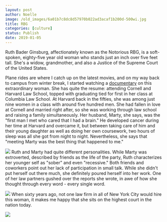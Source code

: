 ```yaml
---
layout: post
author: Noelle
image: /old_images/6a01b7c8dc8d57970b022ad3acaf1b200d-500wi.jpg
title: RBG
categories: [culture]
status: Publish
date: 2019-01-05
---
```


Ruth Bader Ginsburg, affectionately known as the Notorious RBG, is a soft-spoken, eighty-five year old woman who stands just an inch over five feet tall. She's a widow, grandmother, and also a Justice of the Supreme Court of the United States.

Plane rides are where I catch up on the latest movies, and on my way back to campus from winter break, I started watching a [documentary](https://www.amazon.com/gp/product/B07CT8KKRZ/ref=atv_feed_catalog) on this extraordinary woman. She has quite the resume: attending Cornell and Harvard Law School, topped with graduating tied for first in her class at Columbia Law School. At Harvard back in the fifties, she was among just nine women in a class with around five hundred men. She had fallen in love at Cornell and married right after, so she was working through law school and raising a family simultaneously. Her husband, Marty, she says, was the "first man I met who cared that I had a brain." He developed cancer during her time at Harvard and overcame it, but between taking care of him and their young daughter as well as doing her own coursework, two hours of sleep was all she got from night to night. Nevertheless, she says that "meeting Marty was the best thing that happened to me."


![](/old_images/6a01b7c8dc8d57970b022ad3869577200c-800wi.jpg)
Ruth and Marty had quite different personalities. While Marty was extroverted, described by friends as the life of the party, Ruth characterizes her younger self as "sober" and even "recessive." Both friends and coworkers point out her lack of participation in small talk. While she didn't put herself out there much, she definitely poured herself into her work. One of her law partners gushed over the reports she wrote, in awe of how she thought through every word - every single word.


![](/old_images/caltech_as_it_happens/6a0105349b8251970b022ad3cc47c4200b.jpg)
When sixty years ago, not one law firm in all of New York City would hire this woman, it makes me happy that she sits on the highest court in the nation today.


![](/old_images/caltech_as_it_happens/6a0105349b8251970b022ad3cc47c4200b.jpg)
